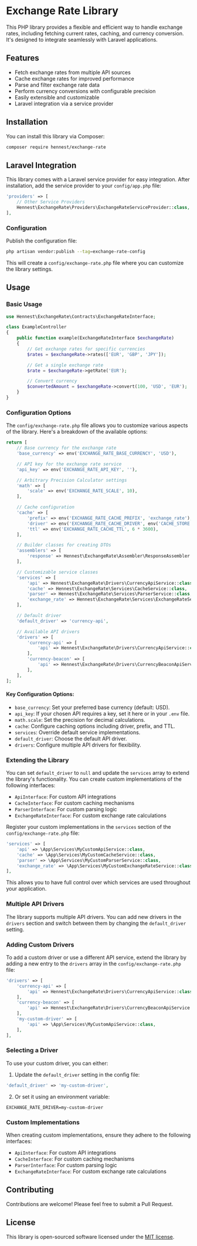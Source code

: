 # Exchange Rate Library

This PHP library provides a flexible and efficient way to handle exchange rates, including fetching current rates, caching, and currency conversion. It's designed to integrate seamlessly with Laravel applications.

## Features

- Fetch exchange rates from multiple API sources
- Cache exchange rates for improved performance
- Parse and filter exchange rate data
- Perform currency conversions with configurable precision
- Easily extensible and customizable
- Laravel integration via a service provider

## Installation

You can install this library via Composer:

```bash
composer require hennest/exchange-rate
```

## Laravel Integration

This library comes with a Laravel service provider for easy integration. After installation, add the service provider to your `config/app.php` file:

```php
'providers' => [
    // Other Service Providers
    Hennest\ExchangeRate\Providers\ExchangeRateServiceProvider::class,
],
```

### Configuration

Publish the configuration file:

```bash
php artisan vendor:publish --tag=exchange-rate-config
```

This will create a `config/exchange-rate.php` file where you can customize the library settings.

## Usage

### Basic Usage

```php
use Hennest\ExchangeRate\Contracts\ExchangeRateInterface;

class ExampleController
{
    public function example(ExchangeRateInterface $exchangeRate)
    {
        // Get exchange rates for specific currencies
        $rates = $exchangeRate->rates(['EUR', 'GBP', 'JPY']);

        // Get a single exchange rate
        $rate = $exchangeRate->getRate('EUR');

        // Convert currency
        $convertedAmount = $exchangeRate->convert(100, 'USD', 'EUR');
    }
}
```

### Configuration Options

The `config/exchange-rate.php` file allows you to customize various aspects of the library. Here's a breakdown of the available options:

```php
return [
    // Base currency for the exchange rate
    'base_currency' => env('EXCHANGE_RATE_BASE_CURRENCY', 'USD'),

    // API key for the exchange rate service
    'api_key' => env('EXCHANGE_RATE_API_KEY', ''),

    // Arbitrary Precision Calculator settings
    'math' => [
        'scale' => env('EXCHANGE_RATE_SCALE', 10),
    ],

    // Cache configuration
    'cache' => [
        'prefix' => env('EXCHANGE_RATE_CACHE_PREFIX', 'exchange_rate'),
        'driver' => env('EXCHANGE_RATE_CACHE_DRIVER', env('CACHE_STORE', 'file')),
        'ttl' => env('EXCHANGE_RATE_CACHE_TTL', 6 * 3600),
    ],

    // Builder classes for creating DTOs
    'assemblers' => [
        'response' => Hennest\ExchangeRate\Assembler\ResponseAssembler::class,
    ],

    // Customizable service classes
    'services' => [
        'api' => Hennest\ExchangeRate\Drivers\CurrencyApiService::class,
        'cache' => Hennest\ExchangeRate\Services\CacheService::class,
        'parser' => Hennest\ExchangeRate\Services\ParserService::class,
        'exchange_rate' => Hennest\ExchangeRate\Services\ExchangeRateService::class,
    ],

    // Default driver
    'default_driver' => 'currency-api',

    // Available API drivers
    'drivers' => [
        'currency-api' => [
            'api' => Hennest\ExchangeRate\Drivers\CurrencyApiService::class,
        ],
        'currency-beacon' => [
            'api' => Hennest\ExchangeRate\Drivers\CurrencyBeaconApiService::class,
        ],
    ],
];
```

#### Key Configuration Options:

- `base_currency`: Set your preferred base currency (default: USD).
- `api_key`: If your chosen API requires a key, set it here or in your `.env` file.
- `math.scale`: Set the precision for decimal calculations.
- `cache`: Configure caching options including driver, prefix, and TTL.
- `services`: Override default service implementations.
- `default_driver`: Choose the default API driver.
- `drivers`: Configure multiple API drivers for flexibility.

### Extending the Library

You can set `default_driver` to `null` and update the `services` array to extend the library's functionality. You can create custom implementations of the following interfaces:

- `ApiInterface`: For custom API integrations
- `CacheInterface`: For custom caching mechanisms
- `ParserInterface`: For custom parsing logic
- `ExchangeRateInterface`: For custom exchange rate calculations

Register your custom implementations in the `services` section of the `config/exchange-rate.php` file:

```php
'services' => [
    'api' => \App\Services\MyCustomApiService::class,
    'cache' => \App\Services\MyCustomCacheService::class,
    'parser' => \App\Services\MyCustomParserService::class,
    'exchange_rate' => \App\Services\MyCustomExchangeRateService::class,
],
```

This allows you to have full control over which services are used throughout your application.

### Multiple API Drivers

The library supports multiple API drivers. You can add new drivers in the `drivers` section and switch between them by changing the `default_driver` setting.

### Adding Custom Drivers

To add a custom driver or use a different API service, extend the library by adding a new entry to the `drivers` array in the `config/exchange-rate.php` file:

```php
'drivers' => [
    'currency-api' => [
        'api' => Hennest\ExchangeRate\Drivers\CurrencyApiService::class,
    ],
    'currency-beacon' => [
        'api' => Hennest\ExchangeRate\Drivers\CurrencyBeaconApiService::class,
    ],
    'my-custom-driver' => [
        'api' => \App\Services\MyCustomApiService::class,
    ],
],
```

### Selecting a Driver

To use your custom driver, you can either:

1. Update the `default_driver` setting in the config file:

```php
'default_driver' => 'my-custom-driver',
```

2. Or set it using an environment variable:

```
EXCHANGE_RATE_DRIVER=my-custom-driver
```

### Custom Implementations

When creating custom implementations, ensure they adhere to the following interfaces:

- `ApiInterface`: For custom API integrations
- `CacheInterface`: For custom caching mechanisms
- `ParserInterface`: For custom parsing logic
- `ExchangeRateInterface`: For custom exchange rate calculations

## Contributing

Contributions are welcome! Please feel free to submit a Pull Request.

## License

This library is open-sourced software licensed under the [MIT license](https://opensource.org/licenses/MIT).
